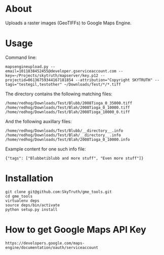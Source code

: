 # About

Uploads a raster images (GeoTIFFs) to Google Maps Engine.

# Usage

Command line:

    mapsengineupload.py --email=1011838452455@developer.gserviceaccount.com --key=~/Projects/skytruth/mapserver/key.p12 --projectid=06136759344167181854 --attribution="Copyright SKYTRUTH" --tags="testegil,testother" ~/Downloads/Test/*/*.tiff

The directory contains the following matching files:

    /home/redhog/Downloads/Test/Blubb/2008Tioga_0_35000.tiff
    /home/redhog/Downloads/Test/Blah/2008Tioga_0_10000.tiff
    /home/redhog/Downloads/Test/Blah/2008Tioga_10000_0.tiff

And the following auxillary files:

    /home/redhog/Downloads/Test/Blubb/__directory__.info
    /home/redhog/Downloads/Test/Blah/__directory__.info
    /home/redhog/Downloads/Test/Blah/2008Tioga_0_10000.info

Example content for one such info file:

    {"tags": ["Blubbetiblubb and more stuff", "Even more stuff"]}

# Installation

    git clone git@github.com:SkyTruth/gme_tools.git
    cd gme_tools
    virtualenv deps
    source deps/bin/activate
    python setup.py install

# How to get Google Maps API Key

    https://developers.google.com/maps-engine/documentation/oauth/serviceaccount
    
